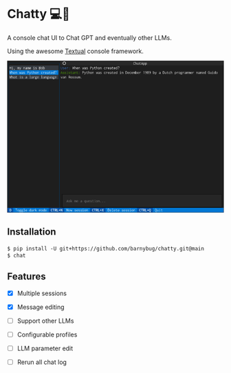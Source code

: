 # Chatty 💻🤖

A console chat UI to Chat GPT and eventually other LLMs.

Using the awesome [Textual](https://github.com/Textualize/textual) console framework.

![Screenshot](/screenshot1.png?raw=true)

## Installation

    $ pip install -U git+https://github.com/barnybug/chatty.git@main
    $ chat

## Features

- [x] Multiple sessions
- [x] Message editing
- [ ] Support other LLMs
- [ ] Configurable profiles
- [ ] LLM parameter edit
- [ ] Rerun all chat log



